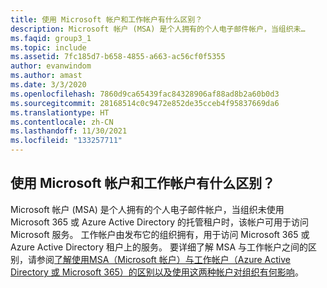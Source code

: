 ```yaml
---
title: 使用 Microsoft 帐户和工作帐户有什么区别？
description: Microsoft 帐户 (MSA) 是个人拥有的个人电子邮件帐户，当组织未…
ms.faqid: group3_1
ms.topic: include
ms.assetid: 7fc185d7-b658-4855-a663-ac56cf0f5355
author: evanwindom
ms.author: amast
ms.date: 3/3/2020
ms.openlocfilehash: 7860d9ca65439fac84328906af88ad8b2a60b0d3
ms.sourcegitcommit: 28168514c0c9472e852de35cceb4f95837669da6
ms.translationtype: HT
ms.contentlocale: zh-CN
ms.lasthandoff: 11/30/2021
ms.locfileid: "133257711"
---
```

## <a name="what-is-the-difference-between-using-a-microsoft-account-vs-work-account"></a>使用 Microsoft 帐户和工作帐户有什么区别？

Microsoft 帐户 (MSA) 是个人拥有的个人电子邮件帐户，当组织未使用 Microsoft 365 或 Azure Active Directory 的托管租户时，该帐户可用于访问 Microsoft 服务。 工作帐户由发布它的组织拥有，用于访问 Microsoft 365 或 Azure Active Directory 租户上的服务。 要详细了解 MSA 与工作帐户之间的区别，请参阅[了解使用MSA（Microsoft 帐户）与工作帐户（Azure Active Directory 或 Microsoft 365）的区别以及使用这两种帐户对组织有何影响](https://aka.ms/MSAvsAAD)。

